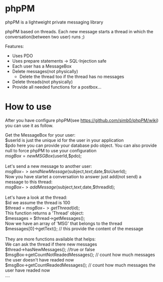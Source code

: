 phpPM
=====

phpPM is a lightweight private messaging library

phpPM based on threads. Each new message starts a thread in which the conversation(between two user) runs ;)

Features:
- Uses PDO
- Uses prepare statements -> SQL-Injection safe
- Each user has a MessageBox
- Delete messages(not physically)
  - Delete the thread too if the thread has no messages
- Delete threads(not physically)
- Provide all needed functions for a postbox...

How to use
==========

After you have configure phpPM(see https://github.com/simb0/phpPM/wiki) you can use it as follow.

Get the MessageBox for your user: <br>
$userId is just the unique id for the user in your application <br>
$pdo here you can provide your database pdo object. You can also provide null to force phpPM to use your configuration<br>
$msgBox = new MSGBox($userId,$pdo); <br>
<br>
Let's send a new message to another user:<br>
$msgBox->sendNewMessage($subject,$text,$date,$toUserId);<br>
Now you have startet a conversation to answer just add(not send) a message to this thread:<br>
$msgBox->addMessage($subject,$text,$date,$threadId);<br>
<br>
Let's have a look at the thread:<br>
$id we assume the thread is 100<br>
$thread = $msgBox->getThread($id);<br>
This function returns a 'Thread' object:<br>
$messages = $thread->getMessages();<br>
Now we have an array of 'MSG' that belongs to the thread<br>
$messages[0]->getText(); // this provide the content of the message<br>
<br>
They are more functions available that helps:<br>
We can ask the thread if there new messages<br>
$thread->hasNewMessages(); //true or false<br>
$msgBox->getCountNotReadedMessages(); // count how much messages the user doesn't have readed now<br>
$msgBox->getCountReadedMessages(); // count how much messages the user have readed now<br>
....
